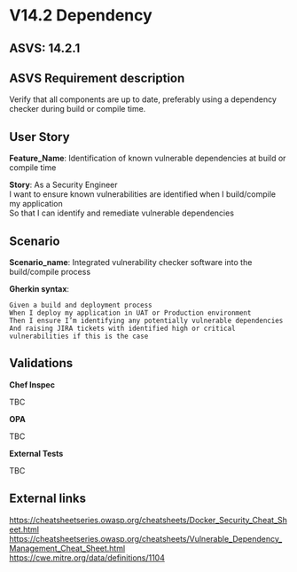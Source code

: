 # V14.2 Dependency

## ASVS: 14.2.1

## ASVS Requirement description

Verify that all components are up to date, preferably using a
dependency checker during build or compile time.

## User Story

**Feature_Name**: Identification of known vulnerable dependencies at build or compile time

**Story**:
As a Security Engineer\
I want to ensure known vulnerabilities are identified when I build/compile
my application\
So that I can identify and remediate vulnerable dependencies

## Scenario

**Scenario_name**: Integrated vulnerability checker software into the build/compile process

**Gherkin syntax**:

```gherkin
Given a build and deployment process
When I deploy my application in UAT or Production environment
Then I ensure I’m identifying any potentially vulnerable dependencies
And raising JIRA tickets with identified high or critical vulnerabilities if this is the case
```

## Validations

**Chef Inspec**

TBC

**OPA**

TBC

**External Tests**

TBC

## External links

<https://cheatsheetseries.owasp.org/cheatsheets/Docker_Security_Cheat_Sheet.html> \
<https://cheatsheetseries.owasp.org/cheatsheets/Vulnerable_Dependency_Management_Cheat_Sheet.html> \
<https://cwe.mitre.org/data/definitions/1104>
